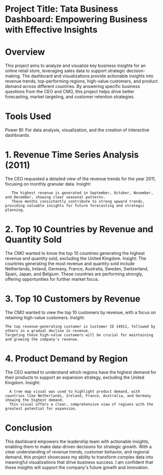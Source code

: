 # Project Title: Tata Business Dashboard: Empowering Business with Effective Insights
# Overview
This project aims to analyze and visualize key business insights for an online retail store, leveraging sales data to support strategic decision-making. The dashboard and visualizations provide actionable insights into revenue trends, top-performing regions, high-value customers, and product demand across different countries. By answering specific business questions from the CEO and CMO, this project helps drive better forecasting, market targeting, and customer retention strategies.

# Tools Used
Power BI: For data analysis, visualization, and the creation of interactive dashboards.
# 1. Revenue Time Series Analysis (2011)
The CEO requested a detailed view of the revenue trends for the year 2011, focusing on monthly granular data.
Insight:
       
       The highest revenue is generated in September, October, November, and December, showing clear seasonal patterns.
       These months consistently contribute to strong upward trends, providing valuable insights for future forecasting and strategic planning.
# 2. Top 10 Countries by Revenue and Quantity Sold
The CMO wanted to know the top 10 countries generating the highest revenue and quantity sold, excluding the United Kingdom.
Insight:
     The countries generating the most revenue and quantity sold include Netherlands, Ireland, Germany, France, Australia, Sweden, Switzerland, Spain, Japan, and Belgium.
     These countries are performing strongly, offering opportunities for further market focus.
# 3. Top 10 Customers by Revenue
The CMO wanted to view the top 10 customers by revenue, with a focus on retaining high-value customers.
Insight:

    The top revenue-generating customer is Customer ID 14911, followed by others in a gradual decline in revenue.
    Targeting these high-value customers will be crucial for maintaining and growing the company's revenue.

# 4. Product Demand by Region
The CEO wanted to understand which regions have the highest demand for their products to support an expansion strategy, excluding the United Kingdom.
Insight:
      
      A tree map visual was used to highlight product demand, with countries like Netherlands, Ireland, France, Australia, and Germany showing the highest demand.
      This visual offers a clear, comprehensive view of regions with the greatest potential for expansion.

# Conclusion
This dashboard empowers the leadership team with actionable insights, enabling them to make data-driven decisions for strategic growth. With a clear understanding of revenue trends, customer behavior, and regional demand, this project showcases my ability to transform complex data into meaningful visualizations that drive business success. I am confident that these insights will support the company's future growth and innovation.




